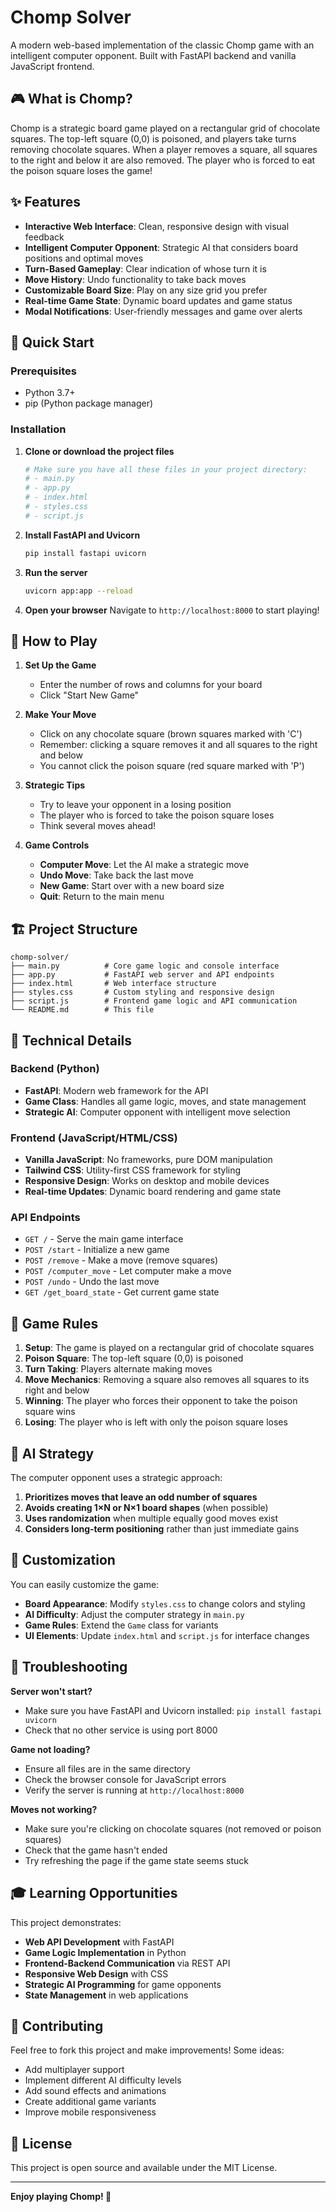# Chomp Solver

A modern web-based implementation of the classic Chomp game with an intelligent computer opponent. Built with FastAPI backend and vanilla JavaScript frontend.

## 🎮 What is Chomp?

Chomp is a strategic board game played on a rectangular grid of chocolate squares. The top-left square (0,0) is poisoned, and players take turns removing chocolate squares. When a player removes a square, all squares to the right and below it are also removed. The player who is forced to eat the poison square loses the game!

## ✨ Features

- **Interactive Web Interface**: Clean, responsive design with visual feedback
- **Intelligent Computer Opponent**: Strategic AI that considers board positions and optimal moves
- **Turn-Based Gameplay**: Clear indication of whose turn it is
- **Move History**: Undo functionality to take back moves
- **Customizable Board Size**: Play on any size grid you prefer
- **Real-time Game State**: Dynamic board updates and game status
- **Modal Notifications**: User-friendly messages and game over alerts

## 🚀 Quick Start

### Prerequisites

- Python 3.7+
- pip (Python package manager)

### Installation

1. **Clone or download the project files**
   ```bash
   # Make sure you have all these files in your project directory:
   # - main.py
   # - app.py
   # - index.html
   # - styles.css
   # - script.js
   ```

2. **Install FastAPI and Uvicorn**
   ```bash
   pip install fastapi uvicorn
   ```

3. **Run the server**
   ```bash
   uvicorn app:app --reload
   ```

4. **Open your browser**
   Navigate to `http://localhost:8000` to start playing!

## 🎯 How to Play

1. **Set Up the Game**
   - Enter the number of rows and columns for your board
   - Click "Start New Game"

2. **Make Your Move**
   - Click on any chocolate square (brown squares marked with 'C')
   - Remember: clicking a square removes it and all squares to the right and below
   - You cannot click the poison square (red square marked with 'P')

3. **Strategic Tips**
   - Try to leave your opponent in a losing position
   - The player who is forced to take the poison square loses
   - Think several moves ahead!

4. **Game Controls**
   - **Computer Move**: Let the AI make a strategic move
   - **Undo Move**: Take back the last move
   - **New Game**: Start over with a new board size
   - **Quit**: Return to the main menu

## 🏗️ Project Structure

```
chomp-solver/
├── main.py          # Core game logic and console interface
├── app.py           # FastAPI web server and API endpoints
├── index.html       # Web interface structure
├── styles.css       # Custom styling and responsive design
├── script.js        # Frontend game logic and API communication
└── README.md        # This file
```

## 🔧 Technical Details

### Backend (Python)
- **FastAPI**: Modern web framework for the API
- **Game Class**: Handles all game logic, moves, and state management
- **Strategic AI**: Computer opponent with intelligent move selection

### Frontend (JavaScript/HTML/CSS)
- **Vanilla JavaScript**: No frameworks, pure DOM manipulation
- **Tailwind CSS**: Utility-first CSS framework for styling
- **Responsive Design**: Works on desktop and mobile devices
- **Real-time Updates**: Dynamic board rendering and game state

### API Endpoints
- `GET /` - Serve the main game interface
- `POST /start` - Initialize a new game
- `POST /remove` - Make a move (remove squares)
- `POST /computer_move` - Let computer make a move
- `POST /undo` - Undo the last move
- `GET /get_board_state` - Get current game state

## 🎲 Game Rules

1. **Setup**: The game is played on a rectangular grid of chocolate squares
2. **Poison Square**: The top-left square (0,0) is poisoned
3. **Turn Taking**: Players alternate making moves
4. **Move Mechanics**: Removing a square also removes all squares to its right and below
5. **Winning**: The player who forces their opponent to take the poison square wins
6. **Losing**: The player who is left with only the poison square loses

## 🤖 AI Strategy

The computer opponent uses a strategic approach:

1. **Prioritizes moves that leave an odd number of squares**
2. **Avoids creating 1×N or N×1 board shapes** (when possible)
3. **Uses randomization** when multiple equally good moves exist
4. **Considers long-term positioning** rather than just immediate gains

## 🎨 Customization

You can easily customize the game:

- **Board Appearance**: Modify `styles.css` to change colors and styling
- **AI Difficulty**: Adjust the computer strategy in `main.py`
- **Game Rules**: Extend the `Game` class for variants
- **UI Elements**: Update `index.html` and `script.js` for interface changes

## 🐛 Troubleshooting

**Server won't start?**
- Make sure you have FastAPI and Uvicorn installed: `pip install fastapi uvicorn`
- Check that no other service is using port 8000

**Game not loading?**
- Ensure all files are in the same directory
- Check the browser console for JavaScript errors
- Verify the server is running at `http://localhost:8000`

**Moves not working?**
- Make sure you're clicking on chocolate squares (not removed or poison squares)
- Check that the game hasn't ended
- Try refreshing the page if the game state seems stuck

## 🎓 Learning Opportunities

This project demonstrates:
- **Web API Development** with FastAPI
- **Game Logic Implementation** in Python
- **Frontend-Backend Communication** via REST API
- **Responsive Web Design** with CSS
- **Strategic AI Programming** for game opponents
- **State Management** in web applications

## 🤝 Contributing

Feel free to fork this project and make improvements! Some ideas:
- Add multiplayer support
- Implement different AI difficulty levels
- Add sound effects and animations
- Create additional game variants
- Improve mobile responsiveness

## 📝 License

This project is open source and available under the MIT License.

---

**Enjoy playing Chomp! 🍫**
